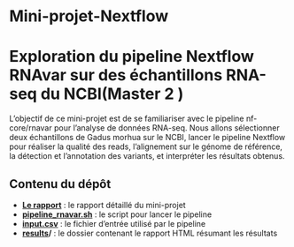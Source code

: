 # Mini-projet-Nextflow
# Exploration du pipeline Nextflow RNAvar sur des échantillons RNA-seq du NCBI(Master 2 ) 
 L’objectif de ce mini-projet est de se familiariser avec le pipeline nf-core/rnavar
 pour l’analyse de données RNA-seq. Nous allons sélectionner deux échantillons de
 Gadus morhua sur le NCBI, lancer le pipeline Nextflow pour réaliser la qualité
 des reads, l’alignement sur le génome de référence, la détection et l’annotation des
 variants, et interpréter les résultats obtenus.
 ## Contenu du dépôt
- **[Le rapport](rapport./Nextflow_project.pdf)** : le rapport détaillé du mini-projet  
- **[pipeline_rnavar.sh](Scripts/pipeline_rnavar.sh)** : le script pour lancer le pipeline  
- **[input.csv](Scripts/input.csv)** : le fichier d’entrée utilisé par le pipeline  
- **[results](resultats/multiqc_report.html)/** : le dossier contenant le rapport HTML résumant les résultats
